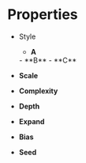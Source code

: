 

# Properties

- Style
  - **A**  
  <desc>
  - **B**  
  <desc>
  - **C**  
  <desc>
- **Scale**  
  
- **Complexity**  
  
- **Depth**  
  
- **Expand**  
  
- **Bias**  
  
- **Seed**  
  



